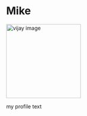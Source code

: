 <!DOCTYPE html>
<html lang="en">
<head>
    <meta charset="UTF-8">
    <meta http-equiv="X-UA-Compatible" content="IE=edge">
    <meta name="viewport" content="width=device-width, initial-scale=1.0">
    <title>D's website</title>
</head>
<body>
    <h1>Mike</h1>
    <img width=200px src="./download.jpg" alt="vijay image">
    <p>my profile text</p>
</body>
</html>
